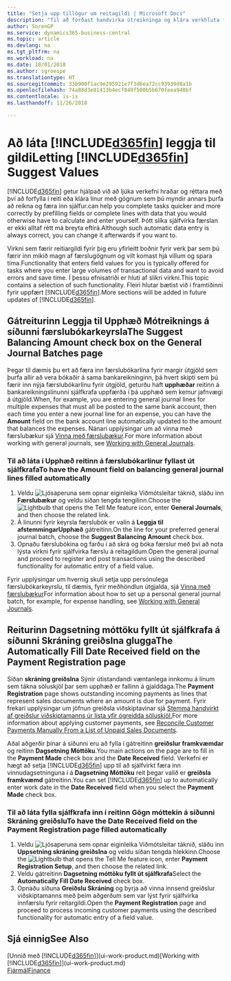 ```yaml
---
title: "Setja upp tillögur um reitagildi | Microsoft Docs"
description: "Til að forðast handvirka útreikninga og klára verkhluta fljótt og nákvæmlega, geturðu sett upp sjálfvirka gagnafærslu þannig að Business Central fyllir upp í valda reiti."
author: SorenGP
ms.service: dynamics365-business-central
ms.topic: article
ms.devlang: na
ms.tgt_pltfrm: na
ms.workload: na
ms.date: 10/01/2018
ms.author: sgroespe
ms.translationtype: HT
ms.sourcegitcommit: 33b900f1ac9e295921e7f3d6ea72cc93939d8a1b
ms.openlocfilehash: 74a88d3e81413b4ecf849f500b5b670feea948bf
ms.contentlocale: is-is
ms.lasthandoff: 11/26/2018

---
```

# <a name="letting-included365finincludesd365finmdmd-suggest-values"></a><span data-ttu-id="a2786-103">Að láta [!INCLUDE[d365fin](includes/d365fin_md.md)] leggja til gildi</span><span class="sxs-lookup"><span data-stu-id="a2786-103">Letting [!INCLUDE[d365fin](includes/d365fin_md.md)] Suggest Values</span></span>
[!INCLUDE[d365fin](includes/d365fin_md.md)] <span data-ttu-id="a2786-104">getur hjálpað við að ljúka verkefni hraðar og réttara með því að forfylla í reiti eða klára línur með gögnum sem þú myndir annars þurfa að reikna og færa inn sjálfur.</span><span class="sxs-lookup"><span data-stu-id="a2786-104">can help you complete tasks quicker and more correctly by prefilling fields or complete lines with data that you would otherwise have to calculate and enter yourself.</span></span> <span data-ttu-id="a2786-105">Þótt slíka sjálfvirka færslan er ekki alltaf rétt má breyta eftirá.</span><span class="sxs-lookup"><span data-stu-id="a2786-105">Although such automatic data entry is always correct, you can change it afterwards if you want to.</span></span>

<span data-ttu-id="a2786-106">Virkni sem færir reitiargildi fyrir þig eru yfirleitt boðnir fyrir verk þar sem þú færir inn mikið magn af færslugögnum og vilt komast hjá villum og spara tíma.</span><span class="sxs-lookup"><span data-stu-id="a2786-106">Functionality that enters field values for you is typically offered for tasks where you enter large volumes of transactional data and want to avoid errors and save time.</span></span> <span data-ttu-id="a2786-107">Í þessu efnisatriði er hluti af slíkri virkni.</span><span class="sxs-lookup"><span data-stu-id="a2786-107">This topic contains a selection of such functionality.</span></span> <span data-ttu-id="a2786-108">Fleiri hlutar bætist við í framtíðinni fyrir uppfært [!INCLUDE[d365fin](includes/d365fin_md.md)].</span><span class="sxs-lookup"><span data-stu-id="a2786-108">More sections will be added in future updates of [!INCLUDE[d365fin](includes/d365fin_md.md)].</span></span>

## <a name="the-suggest-balancing-amount-check-box-on-the-general-journal-batches-page"></a><span data-ttu-id="a2786-109">Gátreiturinn **Leggja til Upphæð Mótreiknings** á síðunni **færslubókarkeyrsla**</span><span class="sxs-lookup"><span data-stu-id="a2786-109">The **Suggest Balancing Amount** check box on the **General Journal Batches** page</span></span>
<span data-ttu-id="a2786-110">Þegar til dæmis þu ert að færa inn færslubókarlína fyrir margir útgjöld sem þurfa allir að vera bókaðir á sama bankareikninginn, þá hvert skipti sem þú færir inn nýja færslubókarlínu fyrir útgjöld, geturðu haft **upphæðar** reitinn á bankareikningslínunni sjálfkrafa uppfærða í þá upphæð sem kemur jafnvægi á útgjöld.</span><span class="sxs-lookup"><span data-stu-id="a2786-110">When, for example, you are entering general journal lines for multiple expenses that must all be posted to the same bank account, then each time you enter a new journal line for an expense, you can have the **Amount** field on the bank account line automatically updated to the amount that balances the expenses.</span></span> <span data-ttu-id="a2786-111">Nánari upplýsingar um að vinna með færslubækur sjá [Vinna með færslubækur](ui-work-general-journals.md).</span><span class="sxs-lookup"><span data-stu-id="a2786-111">For more information about working with general journals, see [Working with General Journals](ui-work-general-journals.md).</span></span>

### <a name="to-have-the-amount-field-on-balancing-general-journal-lines-filled-automatically"></a><span data-ttu-id="a2786-112">Til að láta í **Upphæð** reitinn á færslubókarlínur fyllast út sjálfkrafa</span><span class="sxs-lookup"><span data-stu-id="a2786-112">To have the **Amount** field on balancing general journal lines filled automatically</span></span>
1. <span data-ttu-id="a2786-113">Veldu ![Ljósaperuna sem opnar eiginleika Viðmótsleitar](media/ui-search/search_small.png "Segðu mér hvað þú vilt gera") táknið, sláðu inn **Færslubækur** og veldu síðan tengda tengilinn.</span><span class="sxs-lookup"><span data-stu-id="a2786-113">Choose the ![Lightbulb that opens the Tell Me feature](media/ui-search/search_small.png "Tell me what you want to do") icon, enter **General Journals**, and then choose the related link.</span></span>
2. <span data-ttu-id="a2786-114">Á línunni fyrir keyrsla færslubók er valin á **Leggja til afstemmingarUpphæð** gátreitinn.</span><span class="sxs-lookup"><span data-stu-id="a2786-114">On the line for your preferred general journal batch, choose the **Suggest Balancing Amount** check box.</span></span>
3. <span data-ttu-id="a2786-115">Opnaðu færslubókina og farðu í að skrá og bóka færslur með því að nota lýsta virkni fyrir sjálfvirka færslu á reitagildum.</span><span class="sxs-lookup"><span data-stu-id="a2786-115">Open the general journal and proceed to register and post transactions using the described functionality for automatic entry of a field value.</span></span>       

<span data-ttu-id="a2786-116">Fyrir upplýsingar um hvernig skuli setja upp persónulega færslubókarkeyrslu, til dæmis, fyrir meðhöndlun útgjalda, sjá [Vinna með færslubækur](ui-work-general-journals.md)</span><span class="sxs-lookup"><span data-stu-id="a2786-116">For information about how to set up a personal general journal batch, for example, for expense handling, see [Working with General Journals](ui-work-general-journals.md).</span></span>

## <a name="the-automatically-fill-date-received-field-on-the-payment-registration-page"></a><span data-ttu-id="a2786-117">Reiturinn **Dagsetning móttöku fyllt út sjálfkrafa** á síðunni **Skráning greiðslna** glugga</span><span class="sxs-lookup"><span data-stu-id="a2786-117">The **Automatically Fill Date Received** field on the **Payment Registration** page</span></span>
<span data-ttu-id="a2786-118">Síðan **skráning greiðslna** Sýnir útistandandi væntanlega innkomu á línum sem tákna söluskjöl þar sem upphæð er fallinn á gjalddaga.</span><span class="sxs-lookup"><span data-stu-id="a2786-118">The **Payment Registration** page shows outstanding incoming payments as lines that represent sales documents where an amount is due for payment.</span></span> <span data-ttu-id="a2786-119">Fyrir frekari upplýsingar um jöfnun greiðsla viðskiptavinar sjá [Stemma handvirkt af greiðslur viðskiptamanns úr lista yfir ógreidda söluskjöl.](receivables-how-reconcile-customer-payments-list-unpaid-sales-documents.md)</span><span class="sxs-lookup"><span data-stu-id="a2786-119">For more information about applying customer payments, see [Reconcile Customer Payments Manually From a List of Unpaid Sales Documents](receivables-how-reconcile-customer-payments-list-unpaid-sales-documents.md).</span></span>

<span data-ttu-id="a2786-120">Aðal aðgerðir þínar á síðunni eru að fylla í gátreitinn **greiðslur framkvæmdar** og reitinn **Dagsetning Móttöku**.</span><span class="sxs-lookup"><span data-stu-id="a2786-120">You main actions on the page are to fill in the **Payment Made** check box and the **Date Received** field.</span></span> <span data-ttu-id="a2786-121">Verkefni er hægt að setja [!INCLUDE[d365fin](includes/d365fin_md.md)] upp til að sjálfvirkt færa inn vinnudagsetninguna í á **Dagsetning Móttöku** reit þegar valið er **greiðsla framkvæmd** gátreitinn.</span><span class="sxs-lookup"><span data-stu-id="a2786-121">You can set [!INCLUDE[d365fin](includes/d365fin_md.md)] up to automatically enter work date in the **Date Received** field when you select the **Payment Made** check box.</span></span>

### <a name="to-have-the-date-received-field-on-the-payment-registration-page-filled-automatically"></a><span data-ttu-id="a2786-122">Til að láta fylla sjálfkrafa inn í reitinn **Gögn móttekin** á síðunni **Skráning greiðslu**</span><span class="sxs-lookup"><span data-stu-id="a2786-122">To have the **Date Received** field on the **Payment Registration** page filled automatically</span></span>
1. <span data-ttu-id="a2786-123">Veldu ![Ljósaperuna sem opnar eiginleika Viðmótsleitar](media/ui-search/search_small.png "Segðu mér hvað þú vilt gera") táknið, sláðu inn **Uppsetning skráning greiðslna** og veldu síðan tengda hlekkinn.</span><span class="sxs-lookup"><span data-stu-id="a2786-123">Choose the ![Lightbulb that opens the Tell Me feature](media/ui-search/search_small.png "Tell me what you want to do") icon, enter **Payment Registration Setup**, and then choose the related link.</span></span>
2. <span data-ttu-id="a2786-124">Veldu gátreitinn **Dagsetning móttöku fyllt út sjálfkrafa**</span><span class="sxs-lookup"><span data-stu-id="a2786-124">Select the **Automatically Fill Date Received** check box.</span></span>
3. <span data-ttu-id="a2786-125">Opnaðu síðuna **Greiðslu Skráning** og byrja að vinna innsend greiðslur viðskiptamanns með þeim aðgerðum sem var lýst fyrir sjálfvirka innfærslu fyrir reitargildi.</span><span class="sxs-lookup"><span data-stu-id="a2786-125">Open the **Payment Registration** page and proceed to process incoming customer payments using the described functionality for automatic entry of a field value.</span></span>

## <a name="see-also"></a><span data-ttu-id="a2786-126">Sjá einnig</span><span class="sxs-lookup"><span data-stu-id="a2786-126">See Also</span></span>
<span data-ttu-id="a2786-127">[Unnið með [!INCLUDE[d365fin](includes/d365fin_md.md)]](ui-work-product.md)</span><span class="sxs-lookup"><span data-stu-id="a2786-127">[Working with [!INCLUDE[d365fin](includes/d365fin_md.md)]](ui-work-product.md)</span></span>  
[<span data-ttu-id="a2786-128">Fjármál</span><span class="sxs-lookup"><span data-stu-id="a2786-128">Finance</span></span>](finance.md)

